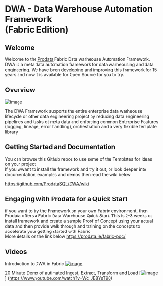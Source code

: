 # DWA - Data Warehouse Automation Framework<BR> (Fabric Edition)
## Welcome
Welcome to the [Prodata](https://www.prodata.ie) Fabric Data warheouse Automation Framework. DWA is a meta data automation framework for data warheousing and data engineering. 
We have been developing and improving this framework for 15 years and now it is available for Open Source for you to try.
<BR>
## Overview
![image](https://github.com/user-attachments/assets/678020fe-ead9-41f9-a77e-597350fa5e45)

The DWA Framework supports the entire enterprise data warheouse lifecycle or other data engineering project by reducing data engineering pipelines and tasks ot meta data and enforcing common 
Enterprise Features (logging, lineage, error handling), orchestration and a very flexible template library

## Getting Started and Documentation
You can browse this Github repos to use some of the Templates for ideas on your project.<BR>
If you wwant to install the framework and try it out, or look deeper into documentation, examples and demos then 
read the wiki below

https://github.com/ProdataSQL/DWA/wiki
<BR>

## Engaging with Prodata for a Quick Start
if you want to try the Framework on your own Fabric environment, then Prodata offers a Fabric Data Warehouse Quick Start.
This is 2-3 weeks ot install framework and create a sample Proof of Concept using your actual data and then provide walk through and training on the concepts 
to accelerate your getting started with Fabric.
<BR>
More details on the link below
https://prodata.ie/fabric-poc/

## Videos

Introduction to DWA in Fabric
[![image](https://github.com/user-attachments/assets/0cce133b-1d61-4cc0-9f58-70eac999de5b)](https://www.youtube.com/watch?v=9hkCDL8TKSQ)

20 Minute Demo of autimated Ingest, Extract, Transform and Load
[![image](https://github.com/user-attachments/assets/47026239-97f7-48a9-81b5-da2d4d070d9f)]
(https://www.youtube.com/watch?v=Wc_JE8YsT90)


  
